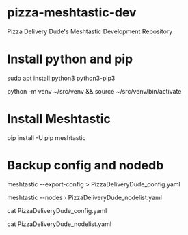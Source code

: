 # pizza-meshtastic-dev
Pizza Delivery Dude's Meshtastic Development Repository

# Install python and pip
sudo apt install python3 python3-pip3

python -m venv ~/src/venv && source ~/src/venv/bin/activate

# Install Meshtastic
pip install -U pip meshtastic

# Backup config and nodedb
meshtastic --export-config > PizzaDeliveryDude_config.yaml

meshtastic --nodes › PizzaDeliveryDude_nodelist.yaml

cat PizzaDeliveryDude_config.yaml

cat PizzaDeliveryDude_nodelist.yaml
